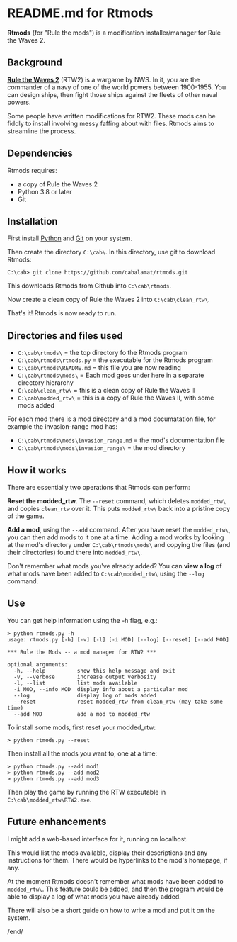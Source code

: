 # README.md for Rtmods

**Rtmods** (for "Rule the mods") is a modification installer/manager for 
Rule the Waves 2.

## Background

[**Rule the Waves 2**](https://nwswargamingstore.net/shop/ols/products/nws-rule-the-waves-ii)
(RTW2) is a wargame by NWS. In it, you are the commander of a navy of 
one of the world powers between 1900-1955. You can design ships, then 
fight those ships against the fleets of other naval powers.

Some people have written modifications for RTW2. These mods can be fiddly 
to install involving messy faffing about with files. Rtmods aims 
to streamline the process.

## Dependencies

Rtmods requires:

* a copy of Rule the Waves 2
* Python 3.8 or later
* Git

## Installation

First install [Python](https://www.python.org/) 
and [Git](https://git-scm.com/) on your system.

Then create the directory `C:\cab\`. In this directory, use git to download Rtmods:

```
C:\cab> git clone https://github.com/cabalamat/rtmods.git
```

This downloads Rtmods from Github into `C:\cab\rtmods`.

Now create a clean copy of Rule the Waves 2 into `C:\cab\clean_rtw\`.

That's it! Rtmods is now ready to run. 

## Directories and files used

* `C:\cab\rtmods\` = the top directory fo the Rtmods program
* `C:\cab\rtmods\rtmods.py` = the executable for the Rtmods program
* `C:\cab\rtmods\README.md` = this file you are now reading
* `C:\cab\rtmods\mods\` = Each mod goes under here in a separate directory hierarchy
* `C:\cab\clean_rtw\` = this is a clean copy of Rule the Waves II
* `C:\cab\modded_rtw\` = this is a copy of Rule the Waves II, with some mods added

For each mod there is a mod directory and a mod documatation file, for 
example the invasion-range mod has:

* `C:\cab\rtmods\mods\invasion_range.md` = the mod's documentation file
* `C:\cab\rtmods\mods\invasion_range\` = the mod directory

## How it works

There are essentially two operations that Rtmods can perform:

**Reset the modded_rtw**. The `--reset` command, which deletes `modded_rtw\` 
and copies `clean_rtw` over it. This puts `modded_rtw\` back into a pristine 
copy of the game.

**Add a mod**, using the `--add` command. After you have reset the `modded_rtw\`, 
you can then add mods to it one at a time. Adding a mod works by 
looking at the mod's directory under `C:\cab\rtmods\mods\` and copying 
the files (and their directories) found there into `modded_rtw\`.

Don't remember what mods you've already added? You can **view a log**
of what mods have been added to `C:\cab\modded_rtw\` using 
the `--log` command.

## Use

You can get help information using the -h flag, e.g.:

```
> python rtmods.py -h
usage: rtmods.py [-h] [-v] [-l] [-i MOD] [--log] [--reset] [--add MOD]

*** Rule the Mods -- a mod manager for RTW2 ***

optional arguments:
  -h, --help          show this help message and exit
  -v, --verbose       increase output verbosity
  -l, --list          list mods available
  -i MOD, --info MOD  display info about a particular mod
  --log               display log of mods added
  --reset             reset modded_rtw from clean_rtw (may take some time)
  --add MOD           add a mod to modded_rtw
```

To install some mods, first reset your modded_rtw:

    > python rtmods.py --reset
    
Then install all the mods you want to, one at a time:

    > python rtmods.py --add mod1
    > python rtmods.py --add mod2
    > python rtmods.py --add mod3
    
Then play the game by running the RTW executable in `C:\cab\modded_rtw\RTW2.exe`.

## Future enhancements

I might add a web-based interface for it, running on localhost.

This would list the mods available, display their descriptions and any instructions
for them. There would be hyperlinks to the mod's homepage, if any.

At the moment Rtmods doesn't remember what mods have been added to `modded_rtw\`.
This feature could be added, and then the program would be able to
display a log of what mods you have already added.

There will also be a short guide on how to write a mod and put it on the system.


/end/
